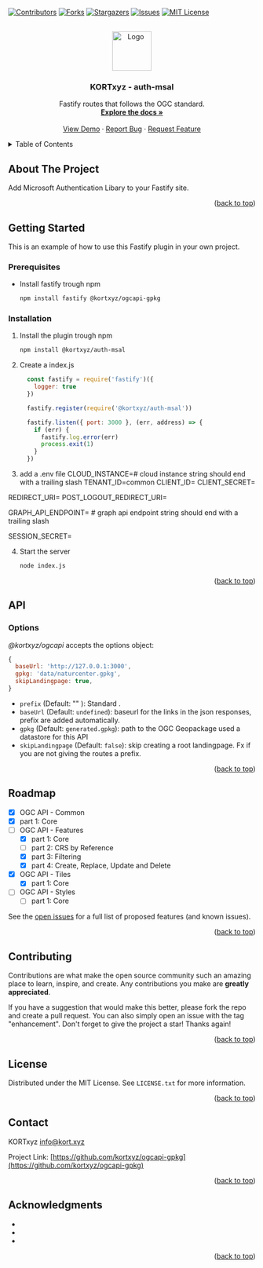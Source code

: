 <!-- Improved compatibility of back to top link: See: https://github.com/othneildrew/Best-README-Template/pull/73 -->
<a name="readme-top"></a>
<!--
*** Thanks for checking out the Best-README-Template. If you have a suggestion
*** that would make this better, please fork the repo and create a pull request
*** or simply open an issue with the tag "enhancement".
*** Don't forget to give the project a star!
*** Thanks again! Now go create something AMAZING! :D
-->



<!-- PROJECT SHIELDS -->
<!--
*** I'm using markdown "reference style" links for readability.
*** Reference links are enclosed in brackets [ ] instead of parentheses ( ).
*** See the bottom of this document for the declaration of the reference variables
*** for contributors-url, forks-url, etc. This is an optional, concise syntax you may use.
*** https://www.markdownguide.org/basic-syntax/#reference-style-links
-->
[![Contributors][contributors-shield]][contributors-url]
[![Forks][forks-shield]][forks-url]
[![Stargazers][stars-shield]][stars-url]
[![Issues][issues-shield]][issues-url]
[![MIT License][license-shield]][license-url]



<!-- PROJECT LOGO -->
<br />
<div align="center">
  <a href="https://kort.xyz">
    <img src="https://avatars.githubusercontent.com/u/34128814?s=400&u=1c88fc45c4b68be2855b3e3bcb3425102f3fe7f1&v=4" alt="Logo" width="80" height="80">
  </a>

<h3 align="center">KORTxyz - auth-msal</h3>

  <p align="center">
    Fastify routes that follows the OGC standard.
    <br />
    <a href="https://github.com/kortxyz/ogcapi-gpkg"><strong>Explore the docs »</strong></a>
    <br />
    <br />
    <a href="https://kort.xyz">View Demo</a>
    ·
    <a href="https://github.com/kortxyz/ogcapi-gpkg/issues">Report Bug</a>
    ·
    <a href="https://github.com/kortxyz/ogcapi-gpkg/issues">Request Feature</a>
  </p>
</div>



<!-- TABLE OF CONTENTS -->
<details>
  <summary>Table of Contents</summary>
  <ol>
    <li>
      <a href="#about-the-project">About The Project</a>
    </li>
    <li>
      <a href="#getting-started">Getting Started</a>
      <ul>
        <li><a href="#prerequisites">Prerequisites</a></li>
        <li><a href="#installation">Installation</a></li>
      </ul>
    </li>
    <li><a href="#usage">Usage</a></li>
    <li><a href="#roadmap">Roadmap</a></li>
    <li><a href="#contributing">Contributing</a></li>
    <li><a href="#license">License</a></li>
    <li><a href="#contact">Contact</a></li>
  </ol>
</details>



<!-- ABOUT THE PROJECT -->
## About The Project
Add Microsoft Authentication Libary to your Fastify site. 



<p align="right">(<a href="#readme-top">back to top</a>)</p>



<!-- GETTING STARTED -->
## Getting Started

This is an example of how to use this Fastify plugin in your own project.


### Prerequisites

* Install fastify trough npm 
  ```sh
  npm install fastify @kortxyz/ogcapi-gpkg
  ```
### Installation

1. Install the plugin trough npm
    ```sh
    npm install @kortxyz/auth-msal
    ```
2. Create a index.js

    ```js
      const fastify = require('fastify')({
        logger: true
      })

      fastify.register(require('@kortxyz/auth-msal'))

      fastify.listen({ port: 3000 }, (err, address) => {
        if (err) {
          fastify.log.error(err)
          process.exit(1)
        }
      })
    ```
3. add a .env file
  CLOUD_INSTANCE=# cloud instance string should end with a trailing slash
  TENANT_ID=common
  CLIENT_ID=
  CLIENT_SECRET=

  REDIRECT_URI=
  POST_LOGOUT_REDIRECT_URI=

  GRAPH_API_ENDPOINT= # graph api endpoint string should end with a trailing slash

  SESSION_SECRET=


4. Start the server
   ```sh
   node index.js
   ```

<p align="right">(<a href="#readme-top">back to top</a>)</p>



<!-- USAGE EXAMPLES -->
## API

### Options

*@kortxyz/ogcapi* accepts the options object:

```js
{
  baseUrl: 'http://127.0.0.1:3000',
  gpkg: 'data/naturcenter.gpkg',
  skipLandingpage: true,
}
```
+ `prefix` (Default: "" ): Standard .
+ `baseUrl` (Default: `undefined`): baseurl for the links in the json responses, prefix are added automatically.
+ `gpkg` (Default: `generated.gpkg`): path to the OGC Geopackage used a datastore for this API
+ `skipLandingpage` (Default: `false`): skip creating a root landingpage. Fx if you are not giving the routes a prefix.


<p align="right">(<a href="#readme-top">back to top</a>)</p>



<!-- ROADMAP -->
## Roadmap

- [x]  OGC API - Common
  - [x] part 1: Core
- [ ] OGC API - Features
    - [x] part 1: Core
    - [ ] part 2: CRS by Reference
    - [x] part 3: Filtering
    - [x] part 4: Create, Replace, Update and Delete
- [x] OGC API - Tiles
    - [x] part 1: Core
- [ ] OGC API - Styles
    - [ ] part 1: Core

See the [open issues](https://github.com/kortxyz/ogcapi-gpkg/issues) for a full list of proposed features (and known issues).

<p align="right">(<a href="#readme-top">back to top</a>)</p>

<!-- CONTRIBUTING -->
## Contributing

Contributions are what make the open source community such an amazing place to learn, inspire, and create. Any contributions you make are **greatly appreciated**.

If you have a suggestion that would make this better, please fork the repo and create a pull request. You can also simply open an issue with the tag "enhancement".
Don't forget to give the project a star! Thanks again!


<p align="right">(<a href="#readme-top">back to top</a>)</p>



<!-- LICENSE -->
## License

Distributed under the MIT License. See `LICENSE.txt` for more information.

<p align="right">(<a href="#readme-top">back to top</a>)</p>



<!-- CONTACT -->
## Contact

KORTxyz [info@kort.xyz](mailto:info@kort.xyz)

Project Link: [https://github.com/kortxyz/ogcapi-gpkg](https://github.com/kortxyz/ogcapi-gpkg)

<p align="right">(<a href="#readme-top">back to top</a>)</p>



<!-- ACKNOWLEDGMENTS -->
## Acknowledgments

* []()
* []()
* []()

<p align="right">(<a href="#readme-top">back to top</a>)</p>



<!-- MARKDOWN LINKS & IMAGES -->
<!-- https://www.markdownguide.org/basic-syntax/#reference-style-links -->
[contributors-shield]: https://img.shields.io/github/contributors/kortxyz/ogcapi-gpkg.svg?style=for-the-badge
[contributors-url]: https://github.com/kortxyz/ogcapi-gpkg/graphs/contributors
[forks-shield]: https://img.shields.io/github/forks/kortxyz/ogcapi-gpkg.svg?style=for-the-badge
[forks-url]: https://github.com/kortxyz/ogcapi-gpkg/network/members
[stars-shield]: https://img.shields.io/github/stars/kortxyz/ogcapi-gpkg.svg?style=for-the-badge
[stars-url]: https://github.com/kortxyz/ogcapi-gpkg/stargazers
[issues-shield]: https://img.shields.io/github/issues/kortxyz/ogcapi-gpkg.svg?style=for-the-badge
[issues-url]: https://github.com/kortxyz/ogcapi-gpkg/issues
[license-shield]: https://img.shields.io/github/license/kortxyz/ogcapi-gpkg.svg?style=for-the-badge
[license-url]: https://github.com/kortxyz/ogcapi-gpkg/blob/master/LICENSE.txt